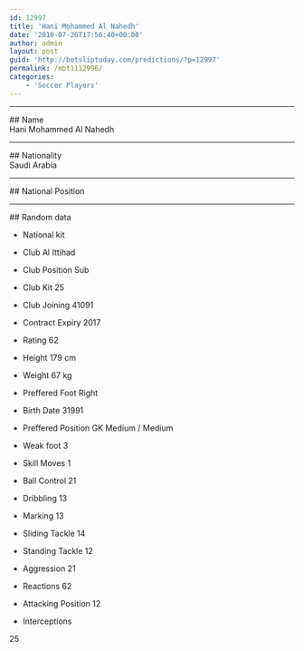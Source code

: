 ```yaml
---
id: 12997
title: 'Hani Mohammed Al Nahedh'
date: '2010-07-26T17:56:40+00:00'
author: admin
layout: post
guid: 'http://betsliptoday.com/predictions/?p=12997'
permalink: /mbt1112996/
categories:
    - 'Soccer Players'
---
```


- - - - - -

\## Name  
 Hani Mohammed Al Nahedh

- - - - - -

\## Nationality  
 Saudi Arabia

- - - - - -

\## National Position

- - - - - -

\## Random data

- National kit
- Club
 Al Ittihad

- Club Position
 Sub

- Club Kit
 25

- Club Joining
 41091

- Contract Expiry
 2017

- Rating
 62

- Height
 179 cm

- Weight
 67 kg

- Preffered Foot
 Right

- Birth Date
 31991

- Preffered Position
 GK Medium / Medium

- Weak foot
 3

- Skill Moves
 1

- Ball Control
 21

- Dribbling
 13

- Marking
 13

- Sliding Tackle
 14

- Standing Tackle
 12

- Aggression
 21

- Reactions
 62

- Attacking Position
 12

- Interceptions

 25
